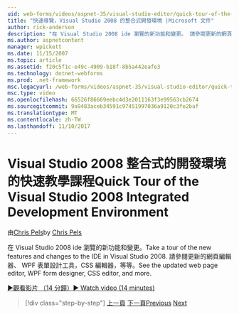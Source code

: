 ```yaml
---
uid: web-forms/videos/aspnet-35/visual-studio-editor/quick-tour-of-the-visual-studio-2008-integrated-development-environment
title: "快速導覽，Visual Studio 2008 的整合式開發環境 |Microsoft 文件"
author: rick-anderson
description: "在 Visual Studio 2008 ide 瀏覽的新功能和變更。 請參閱更新的網頁編輯器、 WPF 表單設計工具，CSS 編輯器，等等。"
ms.author: aspnetcontent
manager: wpickett
ms.date: 11/15/2007
ms.topic: article
ms.assetid: f20c5f1c-e49c-4909-b18f-8b5a442eafe3
ms.technology: dotnet-webforms
ms.prod: .net-framework
msc.legacyurl: /web-forms/videos/aspnet-35/visual-studio-editor/quick-tour-of-the-visual-studio-2008-integrated-development-environment
msc.type: video
ms.openlocfilehash: 66526f86669eebc4d3e2011163f3e99563cb2674
ms.sourcegitcommit: 9a9483aceb34591c97451997036a9120c3fe2baf
ms.translationtype: MT
ms.contentlocale: zh-TW
ms.lasthandoff: 11/10/2017
---
```

<a name="quick-tour-of-the-visual-studio-2008-integrated-development-environment"></a><span data-ttu-id="49d25-104">Visual Studio 2008 整合式的開發環境的快速教學課程</span><span class="sxs-lookup"><span data-stu-id="49d25-104">Quick Tour of the Visual Studio 2008 Integrated Development Environment</span></span>
====================
<span data-ttu-id="49d25-105">由[Chris Pels](https://twitter.com/chrispels)</span><span class="sxs-lookup"><span data-stu-id="49d25-105">by [Chris Pels](https://twitter.com/chrispels)</span></span>

<span data-ttu-id="49d25-106">在 Visual Studio 2008 ide 瀏覽的新功能和變更。</span><span class="sxs-lookup"><span data-stu-id="49d25-106">Take a tour of the new features and changes to the IDE in Visual Studio 2008.</span></span> <span data-ttu-id="49d25-107">請參閱更新的網頁編輯器、 WPF 表單設計工具，CSS 編輯器，等等。</span><span class="sxs-lookup"><span data-stu-id="49d25-107">See the updated web page editor, WPF form designer, CSS editor, and more.</span></span>

[<span data-ttu-id="49d25-108">&#9654;觀看影片 （14 分鐘）</span><span class="sxs-lookup"><span data-stu-id="49d25-108">&#9654; Watch video (14 minutes)</span></span>](https://channel9.msdn.com/Blogs/ASP-NET-Site-Videos/quick-tour-of-the-visual-studio-2008-integrated-development-environment)

>[!div class="step-by-step"]
<span data-ttu-id="49d25-109">[上一頁](intellisense-for-jscript-and-aspnet-ajax.md)
[下一頁](creating-and-modifying-a-css-file.md)</span><span class="sxs-lookup"><span data-stu-id="49d25-109">[Previous](intellisense-for-jscript-and-aspnet-ajax.md)
[Next](creating-and-modifying-a-css-file.md)</span></span>
